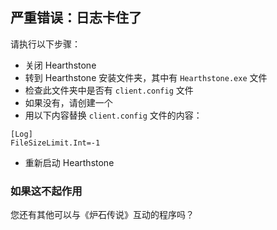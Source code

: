 ## 严重错误：日志卡住了

请执行以下步骤：

-   关闭 Hearthstone
-   转到 Hearthstone 安装文件夹，其中有 `Hearthstone.exe` 文件
-   检查此文件夹中是否有 `client.config` 文件
-   如果没有，请创建一个
-   用以下内容替换 `client.config` 文件的内容：

```
[Log]
FileSizeLimit.Int=-1
```

-   重新启动 Hearthstone

### 如果这不起作用

您还有其他可以与《炉石传说》互动的程序吗？
